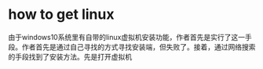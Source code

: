 # how to get linux
由于windows10系统里有自带的linux虚拟机安装功能，作者首先是实行了这一手段。作者首先是通过自己寻找的方式寻找安装端，但失败了。接着，通过网络搜索的手段找到了安装方法。先是打开虚拟机


